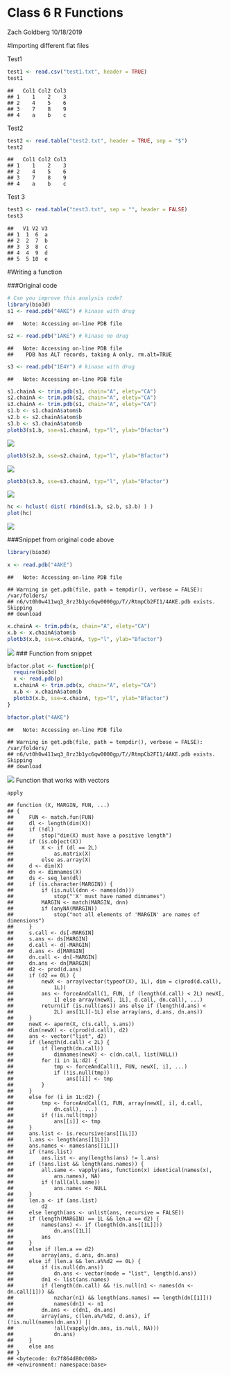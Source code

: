Class 6 R Functions
================
Zach Goldberg
10/18/2019

\#Importing different flat files

Test1

``` r
test1 <- read.csv("test1.txt", header = TRUE)
test1
```

    ##   Col1 Col2 Col3
    ## 1    1    2    3
    ## 2    4    5    6
    ## 3    7    8    9
    ## 4    a    b    c

Test2

``` r
test2 <- read.table("test2.txt", header = TRUE, sep = "$")
test2
```

    ##   Col1 Col2 Col3
    ## 1    1    2    3
    ## 2    4    5    6
    ## 3    7    8    9
    ## 4    a    b    c

Test 3

``` r
test3 <- read.table("test3.txt", sep = "", header = FALSE)
test3
```

    ##   V1 V2 V3
    ## 1  1  6  a
    ## 2  2  7  b
    ## 3  3  8  c
    ## 4  4  9  d
    ## 5  5 10  e

\#Writing a function

\#\#\#Original code

``` r
# Can you improve this analysis code? 
library(bio3d)
s1 <- read.pdb("4AKE") # kinase with drug 
```

    ##   Note: Accessing on-line PDB file

``` r
s2 <- read.pdb("1AKE") # kinase no drug 
```

    ##   Note: Accessing on-line PDB file
    ##    PDB has ALT records, taking A only, rm.alt=TRUE

``` r
s3 <- read.pdb("1E4Y") # kinase with drug
```

    ##   Note: Accessing on-line PDB file

``` r
s1.chainA <- trim.pdb(s1, chain="A", elety="CA") 
s2.chainA <- trim.pdb(s2, chain="A", elety="CA") 
s3.chainA <- trim.pdb(s1, chain="A", elety="CA")
s1.b <- s1.chainA$atom$b 
s2.b <- s2.chainA$atom$b 
s3.b <- s3.chainA$atom$b
plotb3(s1.b, sse=s1.chainA, typ="l", ylab="Bfactor") 
```

![](class06_files/figure-gfm/unnamed-chunk-4-1.png)<!-- -->

``` r
plotb3(s2.b, sse=s2.chainA, typ="l", ylab="Bfactor") 
```

![](class06_files/figure-gfm/unnamed-chunk-4-2.png)<!-- -->

``` r
plotb3(s3.b, sse=s3.chainA, typ="l", ylab="Bfactor")
```

![](class06_files/figure-gfm/unnamed-chunk-4-3.png)<!-- -->

``` r
hc <- hclust( dist( rbind(s1.b, s2.b, s3.b) ) ) 
plot(hc)
```

![](class06_files/figure-gfm/unnamed-chunk-4-4.png)<!-- -->

\#\#\#Snippet from original code above

``` r
library(bio3d)

x <- read.pdb("4AKE")
```

    ##   Note: Accessing on-line PDB file

    ## Warning in get.pdb(file, path = tempdir(), verbose = FALSE): /var/folders/
    ## n6/vt0h0w411wq3_8rz3b1yc6qw0000gp/T//RtmpCb2FI1/4AKE.pdb exists. Skipping
    ## download

``` r
x.chainA <- trim.pdb(x, chain="A", elety="CA") 
x.b <- x.chainA$atom$b 
plotb3(x.b, sse=x.chainA, typ="l", ylab="Bfactor") 
```

![](class06_files/figure-gfm/unnamed-chunk-5-1.png)<!-- --> \#\#\#
Function from snippet

``` r
bfactor.plot <- function(p){
  require(bio3d)
  x <- read.pdb(p)
  x.chainA <- trim.pdb(x, chain="A", elety="CA") 
  x.b <- x.chainA$atom$b 
  plotb3(x.b, sse=x.chainA, typ="l", ylab="Bfactor") 
}

bfactor.plot("4AKE")
```

    ##   Note: Accessing on-line PDB file

    ## Warning in get.pdb(file, path = tempdir(), verbose = FALSE): /var/folders/
    ## n6/vt0h0w411wq3_8rz3b1yc6qw0000gp/T//RtmpCb2FI1/4AKE.pdb exists. Skipping
    ## download

![](class06_files/figure-gfm/unnamed-chunk-6-1.png)<!-- --> Function
that works with vectors

``` r
apply
```

    ## function (X, MARGIN, FUN, ...) 
    ## {
    ##     FUN <- match.fun(FUN)
    ##     dl <- length(dim(X))
    ##     if (!dl) 
    ##         stop("dim(X) must have a positive length")
    ##     if (is.object(X)) 
    ##         X <- if (dl == 2L) 
    ##             as.matrix(X)
    ##         else as.array(X)
    ##     d <- dim(X)
    ##     dn <- dimnames(X)
    ##     ds <- seq_len(dl)
    ##     if (is.character(MARGIN)) {
    ##         if (is.null(dnn <- names(dn))) 
    ##             stop("'X' must have named dimnames")
    ##         MARGIN <- match(MARGIN, dnn)
    ##         if (anyNA(MARGIN)) 
    ##             stop("not all elements of 'MARGIN' are names of dimensions")
    ##     }
    ##     s.call <- ds[-MARGIN]
    ##     s.ans <- ds[MARGIN]
    ##     d.call <- d[-MARGIN]
    ##     d.ans <- d[MARGIN]
    ##     dn.call <- dn[-MARGIN]
    ##     dn.ans <- dn[MARGIN]
    ##     d2 <- prod(d.ans)
    ##     if (d2 == 0L) {
    ##         newX <- array(vector(typeof(X), 1L), dim = c(prod(d.call), 
    ##             1L))
    ##         ans <- forceAndCall(1, FUN, if (length(d.call) < 2L) newX[, 
    ##             1] else array(newX[, 1L], d.call, dn.call), ...)
    ##         return(if (is.null(ans)) ans else if (length(d.ans) < 
    ##             2L) ans[1L][-1L] else array(ans, d.ans, dn.ans))
    ##     }
    ##     newX <- aperm(X, c(s.call, s.ans))
    ##     dim(newX) <- c(prod(d.call), d2)
    ##     ans <- vector("list", d2)
    ##     if (length(d.call) < 2L) {
    ##         if (length(dn.call)) 
    ##             dimnames(newX) <- c(dn.call, list(NULL))
    ##         for (i in 1L:d2) {
    ##             tmp <- forceAndCall(1, FUN, newX[, i], ...)
    ##             if (!is.null(tmp)) 
    ##                 ans[[i]] <- tmp
    ##         }
    ##     }
    ##     else for (i in 1L:d2) {
    ##         tmp <- forceAndCall(1, FUN, array(newX[, i], d.call, 
    ##             dn.call), ...)
    ##         if (!is.null(tmp)) 
    ##             ans[[i]] <- tmp
    ##     }
    ##     ans.list <- is.recursive(ans[[1L]])
    ##     l.ans <- length(ans[[1L]])
    ##     ans.names <- names(ans[[1L]])
    ##     if (!ans.list) 
    ##         ans.list <- any(lengths(ans) != l.ans)
    ##     if (!ans.list && length(ans.names)) {
    ##         all.same <- vapply(ans, function(x) identical(names(x), 
    ##             ans.names), NA)
    ##         if (!all(all.same)) 
    ##             ans.names <- NULL
    ##     }
    ##     len.a <- if (ans.list) 
    ##         d2
    ##     else length(ans <- unlist(ans, recursive = FALSE))
    ##     if (length(MARGIN) == 1L && len.a == d2) {
    ##         names(ans) <- if (length(dn.ans[[1L]])) 
    ##             dn.ans[[1L]]
    ##         ans
    ##     }
    ##     else if (len.a == d2) 
    ##         array(ans, d.ans, dn.ans)
    ##     else if (len.a && len.a%%d2 == 0L) {
    ##         if (is.null(dn.ans)) 
    ##             dn.ans <- vector(mode = "list", length(d.ans))
    ##         dn1 <- list(ans.names)
    ##         if (length(dn.call) && !is.null(n1 <- names(dn <- dn.call[1])) && 
    ##             nzchar(n1) && length(ans.names) == length(dn[[1]])) 
    ##             names(dn1) <- n1
    ##         dn.ans <- c(dn1, dn.ans)
    ##         array(ans, c(len.a%/%d2, d.ans), if (!is.null(names(dn.ans)) || 
    ##             !all(vapply(dn.ans, is.null, NA))) 
    ##             dn.ans)
    ##     }
    ##     else ans
    ## }
    ## <bytecode: 0x7f864d80c008>
    ## <environment: namespace:base>
